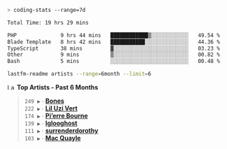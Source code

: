 ```zsh
> coding-stats --range=7d
```

<!--START_SECTION:waka-->

```txt
Total Time: 19 hrs 29 mins

PHP              9 hrs 44 mins   ████████████▒░░░░░░░░░░░░   49.54 %
Blade Template   8 hrs 42 mins   ███████████░░░░░░░░░░░░░░   44.36 %
TypeScript       38 mins         ▓░░░░░░░░░░░░░░░░░░░░░░░░   03.23 %
Other            9 mins          ▒░░░░░░░░░░░░░░░░░░░░░░░░   00.82 %
Bash             5 mins          ░░░░░░░░░░░░░░░░░░░░░░░░░   00.48 %
```

<!--END_SECTION:waka-->

```zsh
lastfm-readme artists --range=6month --limit=6
```

<!--START_LASTFM_ARTISTS:{"period": "6month", "rows": 6}-->
<a href="https://last.fm" target="_blank"><img src="https://user-images.githubusercontent.com/17434202/215290617-e793598d-d7c9-428f-9975-156db1ba89cc.svg" alt="Last.fm Logo" width="18" height="13"/></a> **Top Artists - Past 6 Months**

> `249 ▶️` ∙ **[Bones](https://www.last.fm/music/Bones)**<br/>
> `222 ▶️` ∙ **[Lil Uzi Vert](https://www.last.fm/music/Lil+Uzi+Vert)**<br/>
> `174 ▶️` ∙ **[Pi’erre Bourne](https://www.last.fm/music/Pi%E2%80%99erre+Bourne)**<br/>
> `139 ▶️` ∙ **[Iglooghost](https://www.last.fm/music/Iglooghost)**<br/>
> `111 ▶️` ∙ **[surrenderdorothy](https://www.last.fm/music/surrenderdorothy)**<br/>
> `103 ▶️` ∙ **[Mac Quayle](https://www.last.fm/music/Mac+Quayle)**<br/>
<!--END_LASTFM_ARTISTS-->
